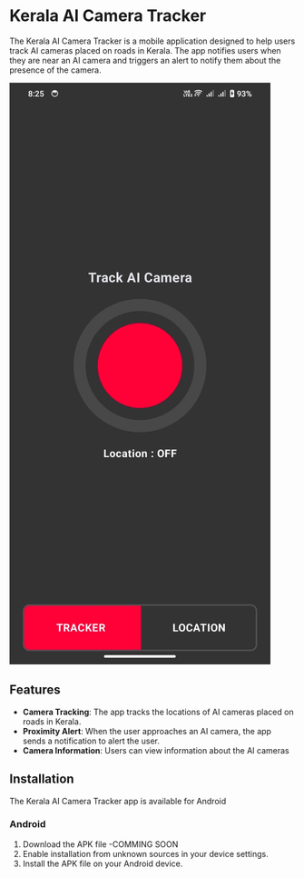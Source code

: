 # Kerala AI Camera Tracker

The Kerala AI Camera Tracker is a mobile application designed to help users track AI cameras placed on roads in Kerala. The app notifies users when they are near an AI camera and triggers an alert to notify them about the presence of the camera.

![Kerala AI Camera Tracker](https://github.com/rameshvoltella/KeralaAICameraTracker/blob/beta/appfiles/one.jpeg?raw=true)


## Features

- **Camera Tracking**: The app tracks the locations of AI cameras placed on roads in Kerala.
- **Proximity Alert**: When the user approaches an AI camera, the app sends a notification to alert the user.
- **Camera Information**: Users can view information about the AI cameras

## Installation

The Kerala AI Camera Tracker app is available for Android 

### Android

1. Download the APK file -COMMING SOON
2. Enable installation from unknown sources in your device settings.
3. Install the APK file on your Android device.
